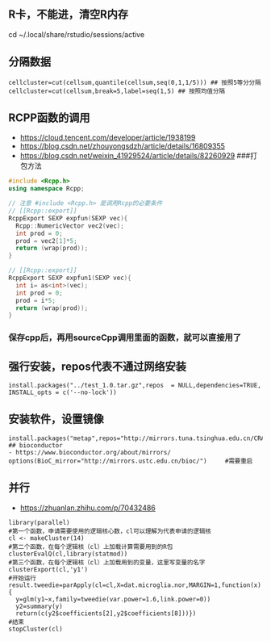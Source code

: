 R卡，不能进，清空R内存
----
cd ~/.local/share/rstudio/sessions/active
## 分隔数据
```
cellcluster=cut(cellsum,quantile(cellsum,seq(0,1,1/5))) ## 按照5等分分隔
cellcluster=cut(cellsum,break=5,label=seq(1,5) ## 按照均值分隔
```
## RCPP函数的调用
- https://cloud.tencent.com/developer/article/1938199
- https://blog.csdn.net/zhouyongsdzh/article/details/16809355
- https://blog.csdn.net/weixin_41929524/article/details/82260929   ###打包方法
```C++
#include <Rcpp.h>
using namespace Rcpp;

// 注意 #include <Rcpp.h> 是调用Rcpp的必要条件
// [[Rcpp::export]]
RcppExport SEXP expfun(SEXP vec){
  Rcpp::NumericVector vec2(vec);
  int prod = 0;
  prod = vec2[1]*5;
  return (wrap(prod));
}

// [[Rcpp::export]]
RcppExport SEXP expfun1(SEXP vec){
  int i= as<int>(vec);
  int prod = 0;
  prod = i*5;
  return (wrap(prod));
}
```
### 保存cpp后，再用sourceCpp调用里面的函数，就可以直接用了

强行安装，repos代表不通过网络安装
------
```
install.packages("../test_1.0.tar.gz",repos  = NULL,dependencies=TRUE, INSTALL_opts = c('--no-lock'))
```

安装软件，设置镜像
----
```
install.packages("metap",repos="http://mirrors.tuna.tsinghua.edu.cn/CRAN/")
## bioconductor
- https://www.bioconductor.org/about/mirrors/
options(BioC_mirror="http://mirrors.ustc.edu.cn/bioc/")     #需要重启
```

并行
----
- https://zhuanlan.zhihu.com/p/70432486
```
library(parallel)
#第一个函数，申请需要使用的逻辑核心数，cl可以理解为代表申请的逻辑核
cl <- makeCluster(14)
#第二个函数，在每个逻辑核（cl）上加载计算需要用到的R包
clusterEvalQ(cl,library(statmod))
#第三个函数，在每个逻辑核（cl）上加载用到的变量，这里写变量的名字
clusterExport(cl,'y1')
#开始运行
result.tweedie=parApply(cl=cl,X=dat.microglia.nor,MARGIN=1,function(x){  
  y=glm(y1~x,family=tweedie(var.power=1.6,link.power=0))
  y2=summary(y)
  return(c(y2$coefficients[2],y2$coefficients[8]))})
#结束
stopCluster(cl)
```
